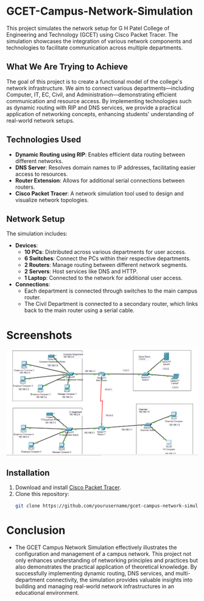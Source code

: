 # GCET-Campus-Network-Simulation

This project simulates the network setup for G H Patel College of Engineering and Technology (GCET) using Cisco Packet Tracer. The simulation showcases the integration of various network components and technologies to facilitate communication across multiple departments.

## What We Are Trying to Achieve
The goal of this project is to create a functional model of the college's network infrastructure. We aim to connect various departments—including Computer, IT, EC, Civil, and Administration—demonstrating efficient communication and resource access. By implementing technologies such as dynamic routing with RIP and DNS services, we provide a practical application of networking concepts, enhancing students' understanding of real-world network setups.

## Technologies Used
- **Dynamic Routing using RIP**: Enables efficient data routing between different networks.
- **DNS Server**: Resolves domain names to IP addresses, facilitating easier access to resources.
- **Router Extension**: Allows for additional serial connections between routers.
- **Cisco Packet Tracer**: A network simulation tool used to design and visualize network topologies.

## Network Setup
The simulation includes:
- **Devices**: 
  - **10 PCs**: Distributed across various departments for user access.
  - **6 Switches**: Connect the PCs within their respective departments.
  - **2 Routers**: Manage routing between different network segments.
  - **2 Servers**: Host services like DNS and HTTP.
  - **1 Laptop**: Connected to the network for additional user access.
- **Connections**:
  - Each department is connected through switches to the main campus router.
  - The Civil Department is connected to a secondary router, which links back to the main router using a serial cable.

# Screenshots
![SS](./ss.png)

## Installation
1. Download and install [Cisco Packet Tracer](https://www.netacad.com/courses/packet-tracer).
2. Clone this repository:
   ```bash
   git clone https://github.com/yourusername/gcet-campus-network-simulation.git

# Conclusion
- The GCET Campus Network Simulation effectively illustrates the configuration and management of a campus network. This project not only enhances understanding of networking principles and practices but also demonstrates the practical application of theoretical knowledge. By successfully implementing dynamic routing, DNS services, and multi-department connectivity, the simulation provides valuable insights into building and managing real-world network infrastructures in an educational environment.

